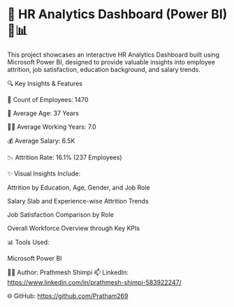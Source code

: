 # 🧠 HR Analytics Dashboard (Power BI) 💼📊
This project showcases an interactive HR Analytics Dashboard built using Microsoft Power BI, designed to provide valuable insights into employee attrition, job satisfaction, education background, and salary trends.

🔍 Key Insights & Features

👥 Count of Employees: 1470

🎂 Average Age: 37 Years

🧑‍💼 Average Working Years: 7.0

💰 Average Salary: 6.5K

📉 Attrition Rate: 16.1% (237 Employees)

✨ Visual Insights Include:

Attrition by Education, Age, Gender, and Job Role

Salary Slab and Experience-wise Attrition Trends

Job Satisfaction Comparison by Role

Overall Workforce Overview through Key KPIs

📊 Tools Used:

Microsoft Power BI

🧑‍💻 Author: Prathmesh Shimpi
📫 LinkedIn: https://www.linkedin.com/in/prathmesh-shimpi-583922247/

🌐 GitHub: https://github.com/Pratham269
